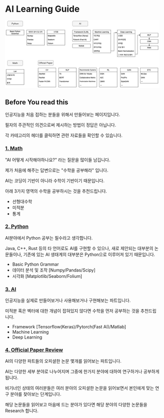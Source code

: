# AI Learning Guide

![AI Learning Guideline](/docs/Guideline.png)
## Before You read this
인공지능을 처음 접하는 분들을 위해서 만들어보는 페이지입니다.

필자의 주관적인 의견으로써 제시하는 방법이 정답은 아닙니다.

각 카테고리의 헤더를 클릭하면 관련 자료들을 확인할 수 있습니다.
### [1. Math](/docs/Math.md)
"AI 어떻게 시작해야하나요?" 라는 질문을 많이들 남깁니다.

제가 처음에 해주는 답변으로는 "수학을 공부해라" 입니다.

AI는 코딩이 기반이 아니라 수학이 기반이기 때문입니다.

아래 3가지 영역의 수학을 공부하시는 것을 추천드립니다.

- 선형대수학
- 미적분
- 통계

### [2. Python](/docs/Python.md)
AI분야에서 Python 공부는 필수라고 생각합니다.

Java, C++, Rust 등의 타 언어로도 AI를 구현할 수 있으나, 새로 제안되는 대부분의 논문들이나, 기존에 있는 AI 생태계의 대부분은 Python으로 이루어져 있기 때문입니다.

- Basic Python Grammar
- 데이터 분석 및 조작 [Numpy/Pandas/Scipy]
- 시각화 [Matplotlib/Seaborn/Folium]

### [3. AI](/docs/AI.md)
인공지능을 실제로 만들어보거나 사용해보거나 구현해보는 파트입니다.

미적분 혹은 벡터에 대한 개념이 잡혀있지 않다면 수학을 먼저 공부하는 것을 추천드립니다.

- Framework [Tensorflow(Keras)/Pytorch(Fast AI)/Matlab]
- Machine Learning
- Deep Learning

### [4. Official Paper Review](/docs/Official-Paper.md)
AI의 다양한 파트들의 오피셜한 논문 몇개를 읽어보는 파트입니다.

AI는 다양한 세부 분야로 나누어지며 그중에 한가지 분야에 대하여 연구하거나 공부하게 됩니다.

비기너인 상태의 여러분들은 여러 분야의 오피셜한 논문을 읽어보면서 본인에게 맞는 연구 분야를 찾아보는 단계입니다.

해당 논문들을 읽어보고 마음에 드는 분야가 있다면 해당 분야의 다양한 논문들을 Research 합니다.